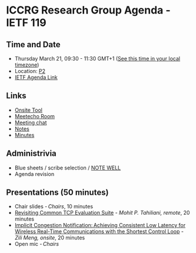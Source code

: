 # ICCRG Research Group Agenda - IETF 119

## Time and Date

* Thursday March 21, 09:30 - 11:30 GMT+1 ([See this time in your local timezone](https://www.timeanddate.com/worldclock/fixedtime.html?msg=ICCRG+at+IETF+119&iso=20240321T0930&p1=47&ah=2))
* Location: [P2](https://datatracker.ietf.org/meeting/119/floor-plan?room=p2)
* [IETF Agenda Link](https://datatracker.ietf.org/meeting/119/agenda/?show=iccrg)

## Links

* [Onsite Tool](https://meetings.conf.meetecho.com/onsite119/?group=iccrg&short=iccrg&item=1)
* [Meetecho Room](https://meetings.conf.meetecho.com/ietf119/?group=iccrg&short=iccrg&item=1)
* [Meeting chat](https://zulip.ietf.org/#narrow/stream/iccrg)
* [Notes](https://notes.ietf.org/notes-ietf-119-iccrg) 
* [Minutes](https://datatracker.ietf.org/doc/minutes-119-iccrg/)

## Administrivia

* Blue sheets / scribe selection / [NOTE WELL](https://www.irtf.org/policies/irtf-note-well-2021-05.pdf) 
* Agenda revision

## Presentations (50 minutes)

- Chair slides - _Chairs_, 10 minutes
- [Revisiting Common TCP Evaluation Suite](https://datatracker.ietf.org/doc/draft-irtf-iccrg-tcpeval/) - _Mohit P. Tahiliani, remote_, 20 minutes
- [Implicit Congestion Notification: Achieving Consistent Low Latency for Wireless Real-Time Communications with the Shortest Control Loop](https://zilimeng.com/papers/zhuge-sigcomm22.pdf) - _Zili Meng, onsite_, 20 minutes
- Open mic - _Chairs_
